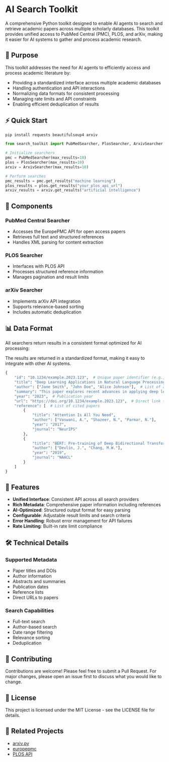 # AI Search Toolkit

A comprehensive Python toolkit designed to enable AI agents to search and retrieve academic papers across multiple scholarly databases. This toolkit provides unified access to PubMed Central (PMC), PLOS, and arXiv, making it easier for AI systems to gather and process academic research.

## 🎯 Purpose

This toolkit addresses the need for AI agents to efficiently access and process academic literature by:
- Providing a standardized interface across multiple academic databases
- Handling authentication and API interactions
- Normalizing data formats for consistent processing
- Managing rate limits and API constraints
- Enabling efficient deduplication of results

## ⚡ Quick Start
```bash
pip install requests beautifulsoup4 arxiv
```
```python
from search_toolkit import PubMedSearcher, PlosSearcher, ArxivSearcher

# Initialize searchers
pmc = PubMedSearcher(max_results=10)
plos = PlosSearcher(max_results=10)
arxiv = ArxivSearcher(max_results=10)

# Perform searches
pmc_results = pmc.get_results("machine learning")
plos_results = plos.get_results("your_plos_api_url")
arxiv_results = arxiv.get_results("artificial intelligence")
```

## 🔧 Components

### PubMed Central Searcher
- Accesses the EuropePMC API for open access papers
- Retrieves full text and structured references
- Handles XML parsing for content extraction

### PLOS Searcher
- Interfaces with PLOS API
- Processes structured reference information
- Manages pagination and result limits

### arXiv Searcher
- Implements arXiv API integration
- Supports relevance-based sorting
- Includes automatic deduplication

## 📊 Data Format

All searchers return results in a consistent format optimized for AI processing:

The results are returned in a standardized format, making it easy to integrate with other AI systems.
```python
{
    "id": "10.1234/example.2023.123",  # Unique paper identifier (e.g., DOI)
    "title": "Deep Learning Applications in Natural Language Processing",
    "author": ["Jane Smith", "John Doe", "Alice Johnson"],  # List of authors
    "summary": "This paper explores recent advances in applying deep learning techniques to natural language processing tasks...", 
    "year": "2023",  # Publication year
    "url": "https://doi.org/10.1234/example.2023.123",  # Direct link to paper
    "reference": [  # List of cited papers
        {
            "title": "Attention Is All You Need",
            "author": ["Vaswani, A.", "Shazeer, N.", "Parmar, N."],
            "year": "2017",
            "journal": "NeurIPS"
        },
        {
            "title": "BERT: Pre-training of Deep Bidirectional Transformers",
            "author": ["Devlin, J.", "Chang, M.W."],
            "year": "2019", 
            "journal": "NAACL"
        }
    ]
}
```


## 🚀 Features

- **Unified Interface**: Consistent API across all search providers
- **Rich Metadata**: Comprehensive paper information including references
- **AI-Optimized**: Structured output format for easy parsing
- **Configurable**: Adjustable result limits and search criteria
- **Error Handling**: Robust error management for API failures
- **Rate Limiting**: Built-in rate limit compliance

## 🛠️ Technical Details

### Supported Metadata
- Paper titles and DOIs
- Author information
- Abstracts and summaries
- Publication dates
- Reference lists
- Direct URLs to papers

### Search Capabilities
- Full-text search
- Author-based search
- Date range filtering
- Relevance sorting
- Deduplication

## 📝 Contributing

Contributions are welcome! Please feel free to submit a Pull Request. For major changes, please open an issue first to discuss what you would like to change.

## 📄 License

This project is licensed under the MIT License - see the LICENSE file for details.

## 🔗 Related Projects

- [arxiv.py](https://github.com/lukasschwab/arxiv.py)
- [europepmc](https://europepmc.org/RestfulWebService)
- [PLOS API](https://api.plos.org/)